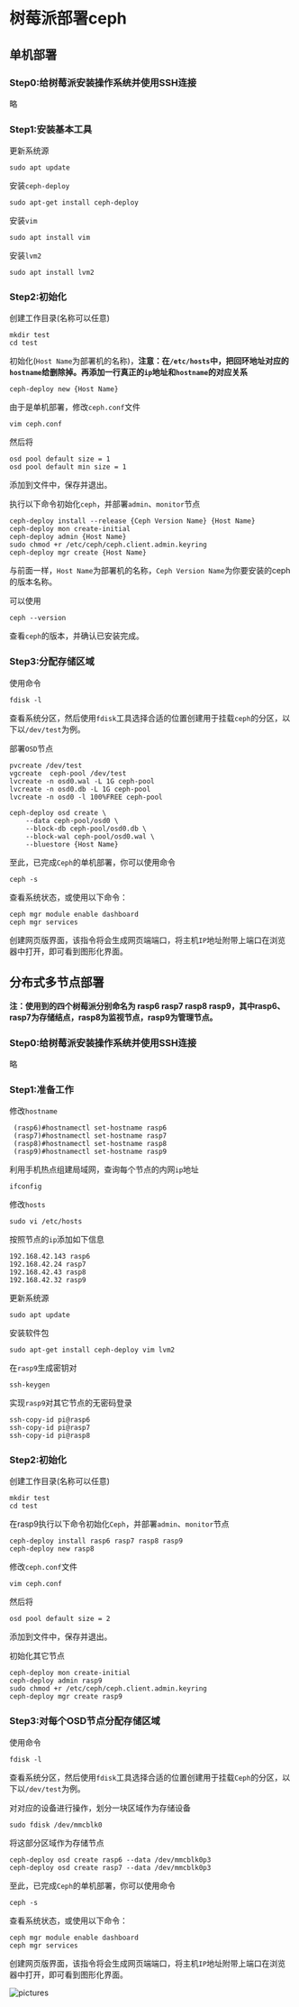 # 树莓派部署ceph

## 单机部署

### Step0:给树莓派安装操作系统并使用SSH连接

略

### Step1:安装基本工具

更新系统源
```
sudo apt update
```

安装`ceph-deploy`
```
sudo apt-get install ceph-deploy
```

安装`vim`
```
sudo apt install vim
```

安装`lvm2`
```
sudo apt install lvm2
```

### Step2:初始化

创建工作目录(名称可以任意)
```
mkdir test
cd test
```

初始化(`Host Name`为部署机的名称)，**注意：在`/etc/hosts`中，把回环地址对应的`hostname`给删除掉。再添加一行真正的`ip`地址和`hostname`的对应关系**
```
ceph-deploy new {Host Name}
```

由于是单机部署，修改`ceph.conf`文件
```
vim ceph.conf
```
然后将
```
osd pool default size = 1
osd pool default min size = 1
```
添加到文件中，保存并退出。

执行以下命令初始化`ceph`，并部署`admin`、`monitor`节点

```
ceph-deploy install --release {Ceph Version Name} {Host Name}
ceph-deploy mon create-initial
ceph-deploy admin {Host Name}
sudo chmod +r /etc/ceph/ceph.client.admin.keyring
ceph-deploy mgr create {Host Name}
```
与前面一样，`Host Name`为部署机的名称，`Ceph Version Name`为你要安装的ceph的版本名称。

可以使用
```
ceph --version
```
查看`ceph`的版本，并确认已安装完成。

### Step3:分配存储区域

使用命令
```
fdisk -l
```
查看系统分区，然后使用`fdisk`工具选择合适的位置创建用于挂载`ceph`的分区，以下以`/dev/test`为例。

部署`OSD`节点
```
pvcreate /dev/test
vgcreate  ceph-pool /dev/test
lvcreate -n osd0.wal -L 1G ceph-pool
lvcreate -n osd0.db -L 1G ceph-pool
lvcreate -n osd0 -l 100%FREE ceph-pool

ceph-deploy osd create \
    --data ceph-pool/osd0 \
    --block-db ceph-pool/osd0.db \
    --block-wal ceph-pool/osd0.wal \
    --bluestore {Host Name}
```

至此，已完成`Ceph`的单机部署，你可以使用命令
```
ceph -s
```
查看系统状态，或使用以下命令：
```
ceph mgr module enable dashboard
ceph mgr services
```
创建网页版界面，该指令将会生成网页端端口，将主机`IP`地址附带上端口在浏览器中打开，即可看到图形化界面。

## 分布式多节点部署

**注：使用到的四个树莓派分别命名为 rasp6 rasp7 rasp8 rasp9，其中rasp6、rasp7为存储结点，rasp8为监视节点，rasp9为管理节点。**

### Step0:给树莓派安装操作系统并使用SSH连接

略

### Step1:准备工作

修改`hostname`
```
 (rasp6)#hostnamectl set-hostname rasp6
 (rasp7)#hostnamectl set-hostname rasp7
 (rasp8)#hostnamectl set-hostname rasp8
 (rasp9)#hostnamectl set-hostname rasp9
```

利用手机热点组建局域网，查询每个节点的内网`ip`地址
```
ifconfig
```

修改`hosts`
```
sudo vi /etc/hosts
```

按照节点的`ip`添加如下信息
```
192.168.42.143 rasp6
192.168.42.24 rasp7
192.168.42.43 rasp8
192.168.42.32 rasp9
```

更新系统源
```
sudo apt update
```

安装软件包
```
sudo apt-get install ceph-deploy vim lvm2
```

在`rasp9`生成密钥对
```
ssh-keygen
```

实现`rasp9`对其它节点的无密码登录
```
ssh-copy-id pi@rasp6
ssh-copy-id pi@rasp7
ssh-copy-id pi@rasp8
```

### Step2:初始化

创建工作目录(名称可以任意)
```
mkdir test
cd test
```

在rasp9执行以下命令初始化`Ceph`，并部署`admin`、`monitor`节点

```
ceph-deploy install rasp6 rasp7 rasp8 rasp9
ceph-deploy new rasp8
```

修改`ceph.conf`文件
```
vim ceph.conf
```
然后将
```
osd pool default size = 2
```
添加到文件中，保存并退出。

初始化其它节点
```
ceph-deploy mon create-initial
ceph-deploy admin rasp9
sudo chmod +r /etc/ceph/ceph.client.admin.keyring
ceph-deploy mgr create rasp9
```

### Step3:对每个OSD节点分配存储区域

使用命令
```
fdisk -l
```
查看系统分区，然后使用`fdisk`工具选择合适的位置创建用于挂载`Ceph`的分区，以下以`/dev/test`为例。

对对应的设备进行操作，划分一块区域作为存储设备
```
sudo fdisk /dev/mmcblk0
```

将这部分区域作为存储节点
```
ceph-deploy osd create rasp6 --data /dev/mmcblk0p3
ceph-deploy osd create rasp7 --data /dev/mmcblk0p3
```

至此，已完成`Ceph`的单机部署，你可以使用命令
```
ceph -s
```
查看系统状态，或使用以下命令：
```
ceph mgr module enable dashboard
ceph mgr services
```
创建网页版界面，该指令将会生成网页端端口，将主机`IP`地址附带上端口在浏览器中打开，即可看到图形化界面。

![pictures](/lab4/files/find_ultra_ceph_king.png)